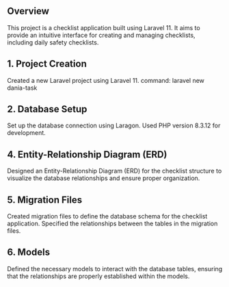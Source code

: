 ##  Overview
This project is a checklist application built using Laravel 11. It aims to provide an intuitive interface for creating and managing checklists, including daily safety checklists.


## 1. Project Creation
Created a new Laravel project using Laravel 11.
command: laravel new dania-task

## 2. Database Setup
Set up the database connection using Laragon.
Used PHP version 8.3.12 for development.


##  4. Entity-Relationship Diagram (ERD)
Designed an Entity-Relationship Diagram (ERD) for the checklist structure to visualize the database relationships and ensure proper organization.

##  5. Migration Files
Created migration files to define the database schema for the checklist application.
Specified the relationships between the tables in the migration files.
 

## 6. Models
Defined the necessary models to interact with the database tables, ensuring that the relationships are properly established within the models.


